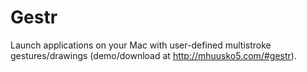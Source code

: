 Gestr
=====
Launch applications on your Mac with user-defined multistroke gestures/drawings (demo/download at http://mhuusko5.com/#gestr).
